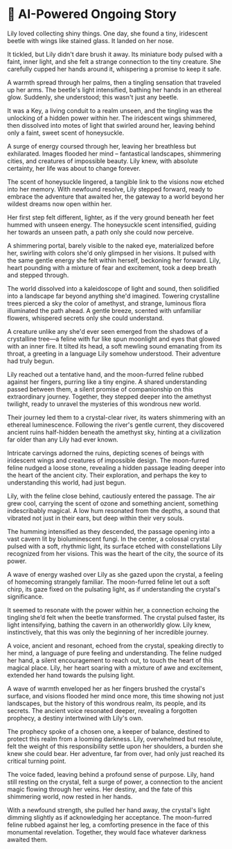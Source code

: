 # 📖 AI-Powered Ongoing Story

Lily loved collecting shiny things.  One day, she found a tiny, iridescent beetle with wings like stained glass.  It landed on her nose.


<!-- Generated on 2025-07-21T17:32:47.237478 -->
It tickled, but Lily didn't dare brush it away.  Its miniature body pulsed with a faint, inner light, and she felt a strange connection to the tiny creature.  She carefully cupped her hands around it, whispering a promise to keep it safe.


<!-- Generated on 2025-07-21T17:34:08.049878 -->
A warmth spread through her palms, then a tingling sensation that traveled up her arms.  The beetle's light intensified, bathing her hands in an ethereal glow.  Suddenly, she understood; this wasn't just any beetle.


<!-- Generated on 2025-07-21T17:39:06.183548 -->
It was a Key, a living conduit to a realm unseen, and the tingling was the unlocking of a hidden power within her.  The iridescent wings shimmered, then dissolved into motes of light that swirled around her, leaving behind only a faint, sweet scent of honeysuckle.


<!-- Generated on 2025-07-21T17:44:05.729009 -->
A surge of energy coursed through her, leaving her breathless but exhilarated.  Images flooded her mind – fantastical landscapes, shimmering cities, and creatures of impossible beauty.  Lily knew, with absolute certainty, her life was about to change forever.


<!-- Generated on 2025-07-21T17:49:08.973343 -->
The scent of honeysuckle lingered, a tangible link to the visions now etched into her memory.  With newfound resolve, Lily stepped forward, ready to embrace the adventure that awaited her, the gateway to a world beyond her wildest dreams now open within her.


<!-- Generated on 2025-07-21T17:54:09.100333 -->
Her first step felt different, lighter, as if the very ground beneath her feet hummed with unseen energy.  The honeysuckle scent intensified, guiding her towards an unseen path, a path only she could now perceive.


<!-- Generated on 2025-07-23T16:15:49.243944 -->
A shimmering portal, barely visible to the naked eye, materialized before her, swirling with colors she'd only glimpsed in her visions.  It pulsed with the same gentle energy she felt within herself, beckoning her forward.  Lily, heart pounding with a mixture of fear and excitement, took a deep breath and stepped through.


<!-- Generated on 2025-07-26T12:49:54.095299 -->
The world dissolved into a kaleidoscope of light and sound, then solidified into a landscape far beyond anything she'd imagined. Towering crystalline trees pierced a sky the color of amethyst, and strange, luminous flora illuminated the path ahead.  A gentle breeze, scented with unfamiliar flowers, whispered secrets only she could understand.


<!-- Generated on 2025-08-05T16:51:48.185945 -->
A creature unlike any she'd ever seen emerged from the shadows of a crystalline tree—a feline with fur like spun moonlight and eyes that glowed with an inner fire.  It tilted its head, a soft mewling sound emanating from its throat, a greeting in a language Lily somehow understood.  Their adventure had truly begun.


<!-- Generated on 2025-08-05T16:53:21.452147 -->
Lily reached out a tentative hand, and the moon-furred feline rubbed against her fingers, purring like a tiny engine.  A shared understanding passed between them, a silent promise of companionship on this extraordinary journey.  Together, they stepped deeper into the amethyst twilight, ready to unravel the mysteries of this wondrous new world.


<!-- Generated on 2025-08-05T16:55:25.452336 -->
Their journey led them to a crystal-clear river, its waters shimmering with an ethereal luminescence.  Following the river's gentle current, they discovered ancient ruins half-hidden beneath the amethyst sky, hinting at a civilization far older than any Lily had ever known.


<!-- Generated on 2025-08-05T16:57:23.159923 -->
Intricate carvings adorned the ruins, depicting scenes of beings with iridescent wings and creatures of impossible design.  The moon-furred feline nudged a loose stone, revealing a hidden passage leading deeper into the heart of the ancient city.  Their exploration, and perhaps the key to understanding this world, had just begun.


<!-- Generated on 2025-08-05T17:01:31.737468 -->
Lily, with the feline close behind, cautiously entered the passage.  The air grew cool, carrying the scent of ozone and something ancient, something indescribably magical.  A low hum resonated from the depths, a sound that vibrated not just in their ears, but deep within their very souls.


<!-- Generated on 2025-08-14T19:27:13.611661 -->
The humming intensified as they descended, the passage opening into a vast cavern lit by bioluminescent fungi.  In the center, a colossal crystal pulsed with a soft, rhythmic light, its surface etched with constellations Lily recognized from her visions.  This was the heart of the city, the source of its power.


<!-- Generated on 2025-08-14T19:29:17.601913 -->
A wave of energy washed over Lily as she gazed upon the crystal, a feeling of homecoming strangely familiar.  The moon-furred feline let out a soft chirp, its gaze fixed on the pulsating light, as if understanding the crystal's significance.


<!-- Generated on 2025-08-14T19:34:05.000864 -->
It seemed to resonate with the power within her, a connection echoing the tingling she’d felt when the beetle transformed.  The crystal pulsed faster, its light intensifying, bathing the cavern in an otherworldly glow.  Lily knew, instinctively, that this was only the beginning of her incredible journey.


<!-- Generated on 2025-08-27T13:14:05.949218 -->
A voice, ancient and resonant, echoed from the crystal, speaking directly to her mind, a language of pure feeling and understanding.  The feline nudged her hand, a silent encouragement to reach out, to touch the heart of this magical place.  Lily, her heart soaring with a mixture of awe and excitement, extended her hand towards the pulsing light.


<!-- Generated on 2025-08-27T13:20:04.324083 -->
A wave of warmth enveloped her as her fingers brushed the crystal's surface, and visions flooded her mind once more, this time showing not just landscapes, but the history of this wondrous realm, its people, and its secrets.  The ancient voice resonated deeper, revealing a forgotten prophecy, a destiny intertwined with Lily's own.


<!-- Generated on 2025-08-27T13:25:04.211804 -->
The prophecy spoke of a chosen one, a keeper of balance, destined to protect this realm from a looming darkness.  Lily, overwhelmed but resolute, felt the weight of this responsibility settle upon her shoulders, a burden she knew she could bear.  Her adventure, far from over, had only just reached its critical turning point.


<!-- Generated on 2025-08-27T13:30:02.735414 -->
The voice faded, leaving behind a profound sense of purpose.  Lily, hand still resting on the crystal, felt a surge of power, a connection to the ancient magic flowing through her veins.  Her destiny, and the fate of this shimmering world, now rested in her hands.


<!-- Generated on 2025-08-27T13:35:03.293882 -->
With a newfound strength, she pulled her hand away, the crystal's light dimming slightly as if acknowledging her acceptance.  The moon-furred feline rubbed against her leg, a comforting presence in the face of this monumental revelation.  Together, they would face whatever darkness awaited them.


<!-- Generated on 2025-08-27T13:40:04.580692 -->
